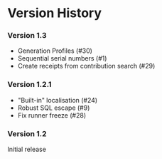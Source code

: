 # Version History

### Version 1.3
 * Generation Profiles (#30)
 * Sequential serial numbers (#1)
 * Create receipts from contribution search (#29)

### Version 1.2.1
 * "Built-in" localisation (#24)
 * Robust SQL escape (#9)
 * Fix runner freeze (#28)

### Version 1.2
Initial release